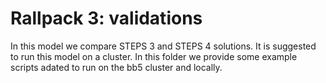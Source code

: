 # Rallpack 3: validations

In this model we compare STEPS 3 and STEPS 4 solutions. It is suggested to run this model on a cluster. In this folder we provide some example scripts adated to run on the bb5 cluster and locally.